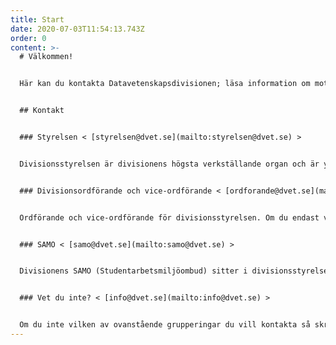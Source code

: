 ```yaml
---
title: Start
date: 2020-07-03T11:54:13.743Z
order: 0
content: >-
  # Välkommen!


  Här kan du kontakta Datavetenskapsdivisionen; läsa information om mottagningen hösten 2020; och se alla divisionens dokument.


  ## Kontakt


  ### Styrelsen < [styrelsen@dvet.se](mailto:styrelsen@dvet.se) >


  Divisionsstyrelsen är divisionens högsta verkställande organ och är ytterst ansvariga för divisionen.   


  ### Divisionsordförande och vice-ordförande < [ordforande@dvet.se](mailto:ordforande@dvet.se) >


  Ordförande och vice-ordförande för divisionsstyrelsen. Om du endast vill kontakta dessa två personer kan du mejla denna kontaktväg.


  ### SAMO < [samo@dvet.se](mailto:samo@dvet.se) >


  Divisionens SAMO (Studentarbetsmiljöombud) sitter i divisionsstyrelsen och ansvarar för studenternas åsikter om den fysiska och psykiska studiemiljön framförs till universitetet.


  ### Vet du inte? < [info@dvet.se](mailto:info@dvet.se) >


  Om du inte vilken av ovanstående grupperingar du vill kontakta så skriv ett mejl till [info@dvet.se](mailto:info@dvet.se).
---
```

